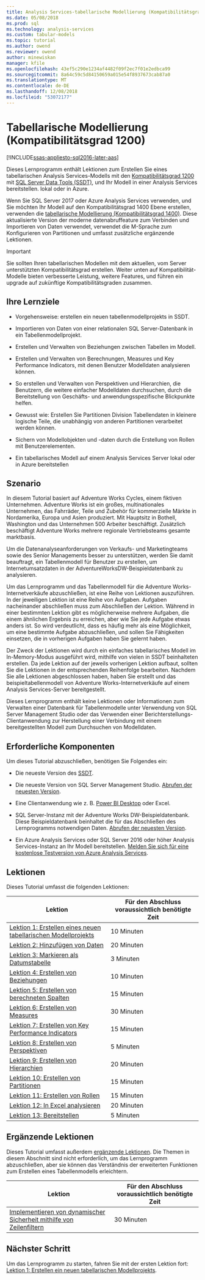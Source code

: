 ```yaml
---
title: Analysis Services-tabellarische Modellierung (Kompatibilitätsgrad 1200) | Microsoft-Dokumentation
ms.date: 05/08/2018
ms.prod: sql
ms.technology: analysis-services
ms.custom: tabular-models
ms.topic: tutorial
ms.author: owend
ms.reviewer: owend
author: minewiskan
manager: kfile
ms.openlocfilehash: 43ef5c290e1234af4482f09f2ec7f01e2edbca99
ms.sourcegitcommit: 8a64c59c5d84150659a015e54f8937673cab87a0
ms.translationtype: MT
ms.contentlocale: de-DE
ms.lasthandoff: 12/08/2018
ms.locfileid: "53072177"
---
```

# <a name="tabular-modeling-1200-compatibility-level"></a>Tabellarische Modellierung (Kompatibilitätsgrad 1200)
[!INCLUDE[ssas-appliesto-sql2016-later-aas](../includes/ssas-appliesto-sql2016-later-aas.md)]

Dieses Lernprogramm enthält Lektionen zum Erstellen Sie eines tabellarischen Analysis Services-Modells mit den [Kompatibilitätsgrad 1200](../analysis-services/tabular-models/compatibility-level-for-tabular-models-in-analysis-services.md) mit [SQL Server Data Tools (SSDT)](https://docs.microsoft.com/sql/ssdt/download-sql-server-data-tools-ssdt), und Ihr Modell in einer Analysis Services bereitstellen. lokal oder in Azure.  
 
Wenn Sie SQL Server 2017 oder Azure Analysis Services verwenden, und Sie möchten Ihr Modell auf den Kompatibilitätsgrad 1400 Ebene erstellen, verwenden die [tabellarische Modellierung (Kompatibilitätsgrad 1400)](tutorial-tabular-1400/as-adventure-works-tutorial.md). Diese aktualisierte Version der moderne datenabruffeature zum Verbinden und Importieren von Daten verwendet, verwendet die M-Sprache zum Konfigurieren von Partitionen und umfasst zusätzliche ergänzende Lektionen.

> [!IMPORTANT]
> Sie sollten Ihren tabellarischen Modellen mit dem aktuellen, vom Server unterstützten Kompatibilitätsgrad erstellen. Weiter unten auf Kompatibilität-Modelle bieten verbesserte Leistung, weitere Features, und führen ein upgrade auf zukünftige Kompatibilitätsgraden zusammen.
 
  
## <a name="what-you-learn"></a>Ihre Lernziele   
  
-   Vorgehensweise: erstellen ein neuen tabellenmodellprojekts in SSDT.
  
-   Importieren von Daten von einer relationalen SQL Server-Datenbank in ein Tabellenmodellprojekt.  
  
-   Erstellen und Verwalten von Beziehungen zwischen Tabellen im Modell.  
  
-   Erstellen und Verwalten von Berechnungen, Measures und Key Performance Indicators, mit denen Benutzer Modelldaten analysieren können.  
  
-   So erstellen und Verwalten von Perspektiven und Hierarchien, die Benutzern, die weitere einfacher Modelldaten durchsuchen, durch die Bereitstellung von Geschäfts- und anwendungsspezifische Blickpunkte helfen.  
  
-   Gewusst wie: Erstellen Sie Partitionen Division Tabellendaten in kleinere logische Teile, die unabhängig von anderen Partitionen verarbeitet werden können.  
  
-   Sichern von Modellobjekten und -daten durch die Erstellung von Rollen mit Benutzerelementen.  
  
-   Ein tabellarisches Modell auf einem Analysis Services Server lokal oder in Azure bereitstellen  
  
## <a name="scenario"></a>Szenario  
In diesem Tutorial basiert auf Adventure Works Cycles, einem fiktiven Unternehmen. Adventure Works ist ein großes, multinationales Unternehmen, das Fahrräder, Teile und Zubehör für kommerzielle Märkte in Nordamerika, Europa und Asien produziert. Mit Hauptsitz in Bothell, Washington und das Unternehmen 500 Arbeiter beschäftigt. Zusätzlich beschäftigt Adventure Works mehrere regionale Vertriebsteams gesamte marktbasis.  
  
Um die Datenanalyseanforderungen von Verkaufs- und Marketingteams sowie des Senior Managements besser zu unterstützen, werden Sie damit beauftragt, ein Tabellenmodell für Benutzer zu erstellen, um Internetumsatzdaten in der AdventureWorksDW-Beispieldatenbank zu analysieren.  
  
Um das Lernprogramm und das Tabellenmodell für die Adventure Works-Internetverkäufe abzuschließen, ist eine Reihe von Lektionen auszuführen. In der jeweiligen Lektion ist eine Reihe von Aufgaben. Aufgaben nacheinander abschließen muss zum Abschließen der Lektion. Während in einer bestimmten Lektion gibt es möglicherweise mehrere Aufgaben, die einem ähnlichen Ergebnis zu erreichen, aber wie Sie jede Aufgabe etwas anders ist. So wird verdeutlicht, dass es häufig mehr als eine Möglichkeit, um eine bestimmte Aufgabe abzuschließen, und sollen Sie Fähigkeiten einsetzen, die in vorherigen Aufgaben haben Sie gelernt haben.  
  
Der Zweck der Lektionen wird durch ein einfaches tabellarisches Modell im In-Memory-Modus ausgeführt wird, mithilfe von vielen in SSDT beinhalteten erstellen. Da jede Lektion auf der jeweils vorherigen Lektion aufbaut, sollten Sie die Lektionen in der entsprechenden Reihenfolge bearbeiten. Nachdem Sie alle Lektionen abgeschlossen haben, haben Sie erstellt und das beispieltabellenmodell von Adventure Works-Internetverkäufe auf einem Analysis Services-Server bereitgestellt.  
  
Dieses Lernprogramm enthält keine Lektionen oder Informationen zum Verwalten einer Datenbank für Tabellenmodelle unter Verwendung von SQL Server Management Studio oder das Verwenden einer Berichterstellungs-Clientanwendung zur Herstellung einer Verbindung mit einem bereitgestellten Modell zum Durchsuchen von Modelldaten.  
  
## <a name="prerequisites"></a>Erforderliche Komponenten  
Um dieses Tutorial abzuschließen, benötigen Sie Folgendes ein:  
  
-   Die neueste Version des [SSDT](../ssdt/download-sql-server-data-tools-ssdt.md).

-   Die neueste Version von SQL Server Management Studio. [Abrufen der neuesten Version](https://docs.microsoft.com/sql/ssms/download-sql-server-management-studio-ssms). 
  
-   Eine Clientanwendung wie z. B. [Power BI Desktop](https://powerbi.microsoft.com/desktop/) oder Excel.    
  
-   SQL Server-Instanz mit der Adventure Works DW-Beispieldatenbank. Diese Beispieldatenbank beinhaltet die für das Abschließen des Lernprogramms notwendigen Daten. [Abrufen der neuesten Version](https://github.com/Microsoft/sql-server-samples/releases/tag/adventureworks).  
  

-   Ein Azure Analysis Services oder SQL Server 2016 oder höher Analysis Services-Instanz an Ihr Modell bereitstellen. [Melden Sie sich für eine kostenlose Testversion von Azure Analysis Services](https://azure.microsoft.com/services/analysis-services/).
  
## <a name="lessons"></a>Lektionen  
Dieses Tutorial umfasst die folgenden Lektionen:  
  
|Lektion|Für den Abschluss voraussichtlich benötigte Zeit|  
|----------|------------------------------|  
|[Lektion 1: Erstellen eines neuen tabellarischen Modellprojekts](../analysis-services/lesson-1-create-a-new-tabular-model-project.md)|10 Minuten|  
|[Lektion 2: Hinzufügen von Daten](../analysis-services/lesson-2-add-data.md)|20 Minuten|  
|[Lektion 3: Markieren als Datumstabelle](../analysis-services/lesson-3-mark-as-date-table.md)|3 Minuten|  
|[Lektion 4: Erstellen von Beziehungen](../analysis-services/lesson-4-create-relationships.md)|10 Minuten|  
|[Lektion 5: Erstellen von berechneten Spalten](../analysis-services/lesson-5-create-calculated-columns.md)|15 Minuten|
|[Lektion 6: Erstellen von Measures](../analysis-services/lesson-6-create-measures.md)|30 Minuten|  
|[Lektion 7: Erstellen von Key Performance Indicators](../analysis-services/lesson-7-create-key-performance-indicators.md)|15 Minuten|  
|[Lektion 8: Erstellen von Perspektiven](../analysis-services/lesson-8-create-perspectives.md)|5 Minuten|  
|[Lektion 9: Erstellen von Hierarchien](../analysis-services/lesson-9-create-hierarchies.md)|20 Minuten|  
|[Lektion 10: Erstellen von Partitionen](../analysis-services/lesson-10-create-partitions.md)|15 Minuten|  
|[Lektion 11: Erstellen von Rollen](../analysis-services/lesson-11-create-roles.md)|15 Minuten|  
|[Lektion 12: In Excel analysieren](../analysis-services/lesson-12-analyze-in-excel.md)|20 Minuten| 
|[Lektion 13: Bereitstellen](../analysis-services/lesson-13-deploy.md)|5 Minuten|  
  
## <a name="supplemental-lessons"></a>Ergänzende Lektionen  
Dieses Tutorial umfasst außerdem [ergänzende Lektionen](http://msdn.microsoft.com/library/2018456f-b4a6-496c-89fb-043c62d8b82e). Die Themen in diesem Abschnitt sind nicht erforderlich, um das Lernprogramm abzuschließen, aber sie können das Verständnis der erweiterten Funktionen zum Erstellen eines Tabellenmodells erleichtern.  
  
|Lektion|Für den Abschluss voraussichtlich benötigte Zeit|  
|----------|------------------------------|  
|[Implementieren von dynamischer Sicherheit mithilfe von Zeilenfiltern](../analysis-services/supplemental-lesson-implement-dynamic-security-by-using-row-filters.md)|30 Minuten|  

  
## <a name="next-step"></a>Nächster Schritt  
Um das Lernprogramm zu starten, fahren Sie mit der ersten Lektion fort: [Lektion 1: Erstellen ein neuen tabellarischen Modellprojekts](../analysis-services/lesson-1-create-a-new-tabular-model-project.md).  
  
  
  

